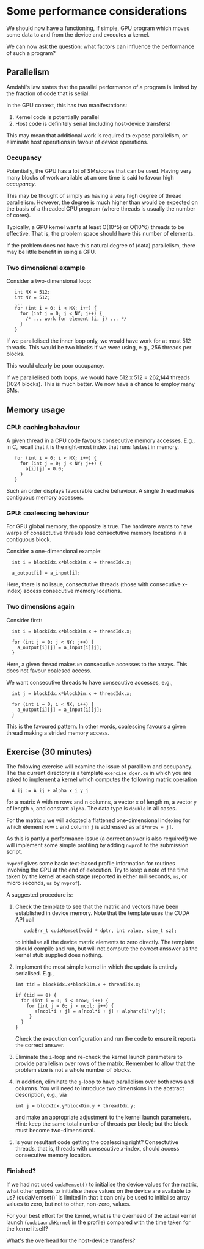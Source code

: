 # Some performance considerations

We should now have a functioning, if simple, GPU program which moves
some data to and from the device and executes a kernel.

We can now ask the question: what factors can influence the
performance of such a program?


## Parallelism

Amdahl's law states that the parallel performance of a program is
limited by the fraction of code that is serial.

In the GPU context, this has two manifestations:

1. Kernel code is potentially parallel
2. Host code is definitely serial (including host-device transfers)

This may mean that additional work is required to expose parallelism,
or eliminate host operations in favour of device operations.

### Occupancy

Potentially, the GPU has a lot of SMs/cores that can be used. Having very
many blocks of work available at an one time is said to favour
high *occupancy*. 

This may be thought of simply as having a very high degree of thread
parallelism. However, the degree is much higher than would be expected
on the basis of a threaded CPU program (where threads is usually the
number of cores).

Typically, a GPU kernel wants at least O(10^5) or O(10^6) threads to be
effective. That is, the problem space should have this number of elements.

If the problem does not have this natural degree of (data) parallelism,
there may be little benefit in using a GPU.

### Two dimensional example

Consider a two-dimensional loop:
```
   int NX = 512;
   int NY = 512;
   ...
   for (int i = 0; i < NX; i++) {
     for (int j = 0; j < NY; j++) {
       /* ... work for element (i, j) ... */
     }
   }
```

If we parallelised the inner loop only, we would have work for at most
512 threads. This would be two blocks if we were using, e.g., 256 threads
per blocks.

This would clearly be poor occupancy.


If we parallelised both loops, we would have 512 x 512 = 262,144 threads
(1024 blocks). This is much better. We now have a chance to employ many
SMs.

## Memory usage

### CPU: caching bahaviour

A given thread in a CPU code favours consecutive memory accesses.
E.g., in C, recall that it is the right-most index that runs
fastest in memory.
```
   for (int i = 0; i < NX; i++) {
     for (int j = 0; j < NY; j++) {
       a[i][j] = 0.0;
     }
   }
```
Such an order displays favourable cache behaviour. A single thread makes
contiguous memory accesses.


### GPU: coalescing behaviour

For GPU global memory, the opposite is true. The hardware wants
to have warps of consectutive threads load consectutive memory
locations in a contiguous block.

Consider a one-dimensional example:
```
  int i = blockIdx.x*blockDim.x + threadIdx.x;

  a_output[i] = a_input[i];
```
Here, there is no issue, consectutive threads (those with consecutive
x-index) access consecutive memory locations.


### Two dimensions again

Consider first:
```
  int i = blockIdx.x*blockDim.x + threadIdx.x;

  for (int j = 0; j < NY; j++) {
    a_output[i][j] = a_input[i][j];
  }
```
Here, a given thread makes `NY` consecutive accesses to the arrays. This
does not favour coalesed access.

We want consecutive threads to have consecutive accesses, e.g.,
```
  int j = blockIdx.x*blockDim.x + threadIdx.x;

  for (int i = 0; i < NX; i++) {
    a_output[i][j] = a_input[i][j];
  }
```

This is the favoured pattern. In other words, coalescing favours a given
thread making a strided memory access.


## Exercise (30 minutes)

The following exercise will examine the issue of paralllem and occupancy.
The the current directory is a template `exercise_dger.cu` in which you
are asked to implement a kernel which computes the following matrix
operation
```
  A_ij := A_ij + alpha x_i y_j
```
for a matrix A with m rows and n columns, a vector `x` of length m, a
vector `y` of length `n`, and constant `alpha`. The data type is
`double` in all cases.

For the matrix `a` we will adopted a flattened one-dimensional indexing
for which element row `i` and column `j` is addressed as `a[i*nrow + j]`.

As this is partly a performance issue (a correct answer is also required!)
we will implement some simple profiling by adding `nvprof` to the submission
script.

`nvprof` gives some basic text-based profile information for routines
involving the GPU at the end of execution. Try to keep a note of the time
taken by the kernel at each stage (reported in either milliseconds, `ms`,
or micro seconds, `us` by `nvprof`).


A suggested procedure is:
1. Check the template to see that the matrix and vectors have been established
   in device memory. Note that the template uses the CUDA API call
   ```
      cudaErr_t cudaMemset(void * dptr, int value, size_t sz);
   ```
   to initialise all the device matrix elements to zero directly. The template
   should compile and run, but will not compute the correct ansswer as the
   kernel stub supplied does nothing.
2. Implement the most simple kernel in which the update is entirely
   serialised. E.g.,
   ```
   int tid = blockIdx.x*blockDim.x + threadIdx.x;

   if (tid == 0) {
     for (int i = 0; i < mrow; i++) {
       for (int j = 0; j < ncol; j++) {
          a[ncol*i + j] = a[ncol*i + j] + alpha*x[i]*y[j];
        }
     }
   }
   ```
   Check the execution configuration and run the code to ensure it reports
   the correct answer.

3. Eliminate the `i`-loop and re-check the kernel launch parameters to
   provide parallelism over rows of the matrix.
   Remember to allow that the problem size is not a whole number
   of blocks.

4. In addition, eliminate the `j`-loop to have parallelism over
   both rows and columns. You will need to introduce two dimensions
   in the abstract description, e.g., via
   ```
   int j = blockIdx.y*blockDim.y + threadIdx.y;
   ```
   and make an appropriate adjustment to the kernel launch parameters.
   Hint: keep the same total number of threads per block; but the block
   must become two-dimensional.

5. Is your resultant code getting the coalescing right? Consectutive
   threads, that is, threads with consecutive $x$-index, should
   access consecutive memory location.



### Finished?

If we had not used `cudaMemset()` to initialise the device values for
the matrix, what other options to initialise these values on the device
are available to us? (cudaMemset()` is limited in that it can only be
used to initialise array values to zero, but not to other, non-zero, values.

For your best effort for the kernel, what is the overhead of the actual
kernel launch (`cudaLaunchKernel` in the profile) compared with the
time taken for the kernel itself?

What's the overhead for the host-device transfers?


